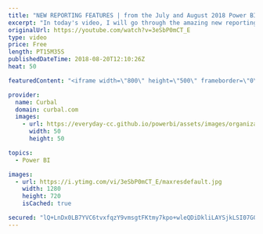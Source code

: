 ```yaml
---
title: "NEW REPORTING FEATURES | from the July and August 2018 Power BI updates"
excerpt: "In today's video, I will go through the amazing new reporting features released by the Power BI team, in the July and August 2018 Power BI update.  If you have been in vacation as I have, then this summary will get you up-to-date in no time :)  Here is an overview: Wallpapper Export to PDF New headers"
originalUrl: https://youtube.com/watch?v=3eSbP0mCT_E
type: video
price: Free
length: PT15M35S
publishedDateTime: 2018-08-20T12:10:26Z
heat: 50

featuredContent: "<iframe width=\"800\" height=\"500\" frameborder=\"0\" src=\"https://www.youtube.com/embed/3eSbP0mCT_E\" allow=\"accelerometer; autoplay; encrypted-media; gyroscope; picture-in-picture\" allowfullscreen></iframe>"

provider:
  name: Curbal
  domain: curbal.com
  images:
    - url: https://everyday-cc.github.io/powerbi/assets/images/organizations/curbal.com-50x50.jpg
      width: 50
      height: 50

topics:
  - Power BI

images:
  - url: https://i.ytimg.com/vi/3eSbP0mCT_E/maxresdefault.jpg
    width: 1280
    height: 720
    isCached: true

secured: "lQ+LnDx0LB7YVC6tvxfqzY9vmsgtFKtmy7kpo+wleQDiDkliLAYSjkLSI07G0yI6V1zc41hzFJdnVho4fys0FWju6IShj4UqPpRwbFEzMjXpGIQdDM/rf/tIVAjo/Vufoh08FZh+emq59tnxP/JtEzBoQ5vggA+0jRwcBO4QdJyoregxvetWkD45K4bOrraVYhoXzLXJIbzd728TpNGJCMmclr/2VJXGC3DSr6h3pEnI+rlQGj1ijWX9quCaH+IeiY3ZUHYl5N2UUalCSi4YKM2Y0eoIyGZY8IN7GJbVvnx2r4KWOyKwHGVHUstRmfnSDWJXwLWd/mOmuM7FQh4yu+oERDCMsGRtldONfq8W2h6UyIPFlM/oJLQ/1lKMOqQQ5AHbPCFXNp9wEmlz3NnP0BQXUuRsjk+VPHxUnFbpECs=;TRZBzHhlXxJZ2Px0byBV4Q=="
---
```


